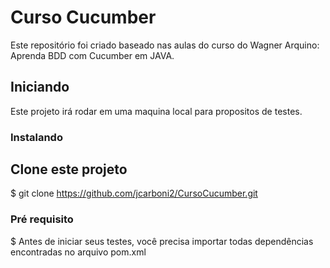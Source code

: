 # Curso Cucumber

Este repositório foi criado baseado nas aulas do curso do Wagner Arquino: Aprenda BDD com Cucumber em JAVA.


## Iniciando

Este projeto irá rodar em uma maquina local para propositos de testes.


### Instalando

## Clone este projeto

$ git clone https://github.com/jcarboni2/CursoCucumber.git


### Pré requisito

$ Antes de iniciar seus testes, você precisa importar todas dependências encontradas no arquivo pom.xml